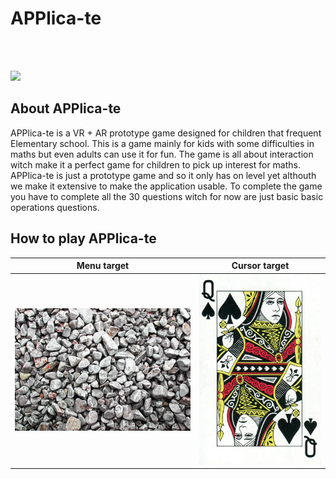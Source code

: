 # APPlica-te

<br><br>

<img src="images/intro.gif">


## About APPlica-te

APPlica-te is a VR + AR prototype game designed for children that frequent Elementary school. This is a game mainly for kids with some difficulties in maths but even adults can use it for fun. The game is all about interaction witch make it a perfect game for children to pick up interest for maths. 
APPlica-te is just a prototype game and so it only has on level yet althouth we make it extensive to make the application usable. To complete the game you have to complete all the 30 questions witch for now are just basic basic operations questions.

## How to play APPlica-te


Menu target             |  Cursor target
:-------------------------:|:-------------------------:
![](images/stones.jpg)  |  ![](images/queen.jpg)


